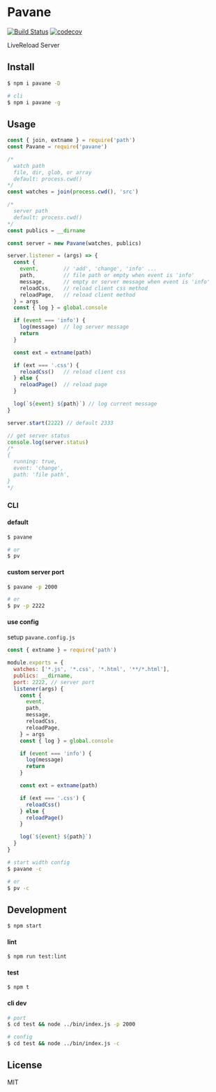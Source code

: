 # Pavane

[![Build Status](https://travis-ci.org/fratercula/pavane.svg?branch=master)](https://travis-ci.org/fratercula/pavane)
[![codecov](https://codecov.io/gh/fratercula/pavane/branch/master/graph/badge.svg)](https://codecov.io/gh/fratercula/pavane)

LiveReload Server

## Install

```bash
$ npm i pavane -D

# cli
$ npm i pavane -g
```

## Usage

```js
const { join, extname } = require('path')
const Pavane = require('pavane')

/*
  watch path
  file, dir, glob, or array
  default: process.cwd()
*/
const watches = join(process.cwd(), 'src')

/*
  server path
  default: process.cwd()
*/
const publics = __dirname

const server = new Pavane(watches, publics)

server.listener = (args) => {
  const {
    event,        // 'add', 'change', 'info' ...
    path,         // file path or empty when event is 'info'
    message,      // empty or server message when event is 'info'
    reloadCss,    // reload client css method
    reloadPage,   // reload client method
  } = args
  const { log } = global.console

  if (event === 'info') {
    log(message)  // log server message
    return
  }

  const ext = extname(path)

  if (ext === '.css') {
    reloadCss()   // reload client css
  } else {
    reloadPage()  // reload page
  }

  log(`${event} ${path}`) // log current message
}

server.start(2222) // default 2333

// get server status
console.log(server.status)
/*
{
  running: true,
  event: 'change',
  path: 'file path',
}
*/
```

### CLI

#### default

```bash
$ pavane

# or
$ pv
```

#### custom server port

```bash
$ pavane -p 2000

# or
$ pv -p 2222
```

#### use config

setup `pavane.config.js`

```js
const { extname } = require('path')

module.exports = {
  watches: ['*.js', '*.css', '*.html', '**/*.html'],
  publics: __dirname,
  port: 2222, // server port
  listener(args) {
    const {
      event,
      path,
      message,
      reloadCss,
      reloadPage,
    } = args
    const { log } = global.console

    if (event === 'info') {
      log(message)
      return
    }

    const ext = extname(path)

    if (ext === '.css') {
      reloadCss()
    } else {
      reloadPage()
    }

    log(`${event} ${path}`)
  }
}
```

```bash
# start width config
$ pavane -c

# or
$ pv -c
```

## Development

```bash
$ npm start
```

#### lint

```bash
$ npm run test:lint
```

#### test

```bash
$ npm t
```

#### cli dev

```bash
# port
$ cd test && node ../bin/index.js -p 2000

# config
$ cd test && node ../bin/index.js -c
```

## License

MIT
